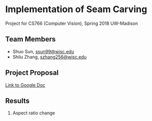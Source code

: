 # Implementation of Seam Carving
Project for CS766 (Computer Vision), Spring 2018 UW-Madison

## Team Members
- Shuo Sun, ssun99@wisc.edu
- Shilu Zhang, szhang256@wisc.edu

## Project Proposal
[Link to Google Doc](https://docs.google.com/document/d/1z0z4b6yVGYcPRXuUE_9kr-a2so3J8vSAw8htgIIx6CU/edit?usp=sharing)


## Results
1. Aspect ratio change
